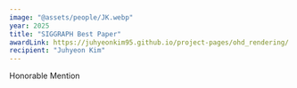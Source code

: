 ```yaml
---
image: "@assets/people/JK.webp"
year: 2025
title: "SIGGRAPH Best Paper"
awardLink: https://juhyeonkim95.github.io/project-pages/ohd_rendering/
recipient: "Juhyeon Kim"
---
```

Honorable Mention